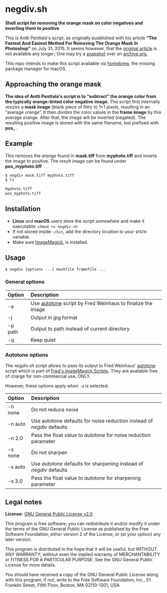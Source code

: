# negdiv.sh

**Shell script for removing the orange mask on color negatives and inverting them to positive**

This is Antti Penttala's script, as originally pusblished with his article **“The Fastest And Easiest Method For Removing The Orange Mask In Photoshop”** on July 31, 2015. It seems howewer, that the [original article](http://www.penttala.fi/blog/the-fastest-and-easiest-method-for-removing-the-orange-mask-in-photoshop/) is not available any longer; One may try a [snapshot](https://web.archive.org/web/20190101000000*/http://www.penttala.fi/blog/the-fastest-and-easiest-method-for-removing-the-orange-mask-in-photoshop/) over on [archive.org.](https://web.archive.org/web/20190101000000*/http://www.penttala.fi/blog/the-fastest-and-easiest-method-for-removing-the-orange-mask-in-photoshop/)

This repo intends to make this script available via [homebrew](https://brew.sh/), the missing package manager for macOS.



## Approaching the orange mask

**The idea of Antti Penttala's script is to “subtract” the orange color from the typically orange-tinted color negative image.** The script first internally resizes a **mask image** (blank piece of film) to 1×1 pixels, resulting in an “average orange”. It then *divides* the color values in the **frame image** by this average orange. After that, the image will be inverted (negated). The resulting positive image is stored with the same filename, but prefixed with **pos_** .

  

## Example

This removes the *orange* found in **mask.tiff** from **myphoto.tiff** and inverts the image to positive. The result image can be found under **pos_myphoto.tiff**

```bash
$ negdiv mask.tiff myphoto.tiff
$ ls

myphoto.tiff
pos_myphoto.tiff
```



## Installation

- **Linux** and **macOS** users store the script somewhere and make it executable: `chmod +x negdiv.sh`
- If not stored inside `~/bin`, add the directory location to your `$PATH` variable.
- Make sure [ImageMagick.](http://www.imagemagick.org) is installed. 




## Usage

```bash
$ negdiv [options ...] maskfile framefile ...
```

### General options

Option    | Description
:---------|:----------------------------
  -a      | Use [autotone](http://www.fmwconcepts.com/imagemagick/autotone/index.php) script by Fred Weinhaus to finalize the image
  -j      | Output in jpg format
  -p path | Output to path instead of current directory
  -q      | Keep quiet


### Autotone options


The *negdiv.sh* script allows to pass its output to Fred Weinhaus' [autotone](http://www.fmwconcepts.com/imagemagick/autotone/index.php) script which is part of [Fred's ImageMagick Scripts](www.fmwconcepts.com/imagemagick/). They are available free of charge for non-commercial use, ONLY.

However, these options apply when `-a` is selected:

Option    | Description
:---------|:----------------------------
  -n none |  Do not reduce noise
  -n auto |  Use autotone defaults for noise reduction instead of *negdiv* defaults
  -n 2.0  |  Pass the float value to *autotone* for noise reduction parameter
  -s none |  Do not sharpen
  -s auto |  Use *autotone* defaults for sharpening instead of *negdiv* defaults
  -s 3.0  |  Pass the float value to *autotone* for sharpening parameter  


## Legal notes

**License:** [GNU General Public License v2.0](https://choosealicense.com/licenses/gpl-2.0/)

This program is free software; you can redistribute it and/or
modify it under the terms of the GNU General Public License
as published by the Free Software Foundation; either version 2
of the License, or (at your option) any later version.

This program is distributed in the hope that it will be useful,
but WITHOUT ANY WARRANTY; without even the implied warranty of
MERCHANTABILITY or FITNESS FOR A PARTICULAR PURPOSE.  See the
GNU General Public License for more details.

You should have received a copy of the GNU General Public License
along with this program; if not, write to the Free Software
Foundation, Inc., 51 Franklin Street, Fifth Floor, Boston, MA  02110-1301, USA.



